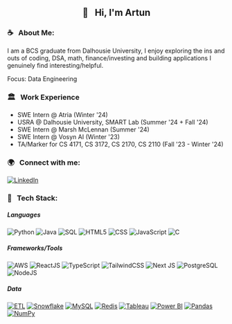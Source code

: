 <h2 align="center">🦉 &nbsp; Hi, I'm <span>Artun</span></h2>

### ☕️  &nbsp; About Me:
I am a BCS graduate from Dalhousie University, I enjoy exploring the ins and outs of coding, DSA, math, finance/investing and building applications I genuinely find interesting/helpful.

Focus: Data Engineering

### 🏛️ &nbsp; Work Experience

- SWE Intern @ Atria (Winter '24)
- USRA @ Dalhousie University, SMART Lab (Summer '24 + Fall '24)
- SWE Intern @ Marsh McLennan (Summer '24)
- SWE Intern @ Vosyn AI (Winter '23)
- TA/Marker for CS 4171, CS 3172, CS 2170, CS 2110 (Fall '23 - Winter '24)
 
### 🌍 &nbsp; Connect with me:
[![LinkedIn](https://img.shields.io/badge/linkedin-%230077B5.svg?style=for-the-badge&logo=linkedin&logoColor=white)](https://www.linkedin.com/in/artunselcuk/)

### 👾 &nbsp; Tech Stack:


##### Languages
![Python](https://img.shields.io/badge/python-%233776AB.svg?style=for-the-badge&logo=python&logoColor=white) 
![Java](https://img.shields.io/badge/java-%23ED8B00.svg?style=for-the-badge&logo=java&logoColor=white) 
![SQL](https://img.shields.io/badge/sql-%2307405e.svg?style=for-the-badge&logo=postgresql&logoColor=white) 
![HTML5](https://img.shields.io/badge/html5-%23E34F26.svg?style=for-the-badge&logo=html5&logoColor=white) 
![CSS](https://img.shields.io/badge/css-%231572B6.svg?style=for-the-badge&logo=css3&logoColor=white) 
![JavaScript](https://img.shields.io/badge/javascript-%23323330.svg?style=for-the-badge&logo=javascript&logoColor=%23F7DF1E) 
![C](https://img.shields.io/badge/C-00599C?style=for-the-badge&logo=c&logoColor=white) 

##### Frameworks/Tools
![AWS](https://img.shields.io/badge/AWS-%23232F3E.svg?style=for-the-badge&logo=amazon-aws&logoColor=white) 
![ReactJS](https://img.shields.io/badge/react-%2320232a.svg?style=for-the-badge&logo=react&logoColor=%2361DAFB) 
![TypeScript](https://img.shields.io/badge/typescript-%23007ACC.svg?style=for-the-badge&logo=typescript&logoColor=white)
![TailwindCSS](https://img.shields.io/badge/tailwindcss-%2338B2AC.svg?style=for-the-badge&logo=tailwind-css&logoColor=white)
![Next JS](https://img.shields.io/badge/Next-black?style=for-the-badge&logo=next.js&logoColor=white)
![PostgreSQL](https://img.shields.io/badge/PostgreSQL-316192?style=for-the-badge&logo=postgresql&logoColor=white) 
![NodeJS](https://img.shields.io/badge/node.js-6DA55F?style=for-the-badge&logo=node.js&logoColor=white) 

##### Data
[![ETL](https://custom-icon-badges.demolab.com/badge/ETL-9370DB?logo=etl-logo&logoColor=fff)](#)
[![Snowflake](https://img.shields.io/badge/Snowflake-29B5E8?logo=snowflake&logoColor=fff)](#)
[![MySQL](https://img.shields.io/badge/MySQL-4479A1?logo=mysql&logoColor=fff)](#)
[![Redis](https://img.shields.io/badge/Redis-%23DD0031.svg?logo=redis&logoColor=white)](#)
[![Tableau](https://custom-icon-badges.demolab.com/badge/Tableau-0176D3?logo=tableau&logoColor=fff)](#)
[![Power BI](https://custom-icon-badges.demolab.com/badge/Power%20BI-F1C912?logo=power-bi&logoColor=fff)](#)
[![Pandas](https://img.shields.io/badge/Pandas-150458?logo=pandas&logoColor=fff)](#)
[![NumPy](https://img.shields.io/badge/NumPy-4DABCF?logo=numpy&logoColor=fff)](#)
